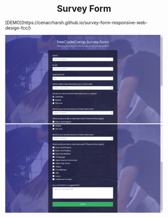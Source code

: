 <h1 align='center'> Survey Form </h1>
[DEMO](https://cenacrharsh.github.io/survey-form-responsive-web-design-fcc/)

![ss1](./ss1.png)
![ss2](./ss2.png)
